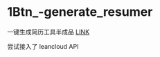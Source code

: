 # 1Btn_-generate_resumer
一键生成简历工具半成品
[LINK](https://starlikerain.github.io/1Btn_-generate_resumer/dist/index.html)



尝试接入了 leancloud API
